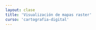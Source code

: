 ```yaml
---
layout: clase
title: 'Visualización de mapas raster'
curso: 'cartografia-digital'
---
```

<!-- clase: 5 -->
